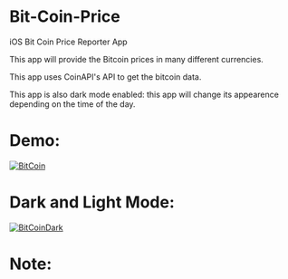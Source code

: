 # Bit-Coin-Price
iOS Bit Coin Price Reporter App

This app will provide the Bitcoin prices in many different currencies. <br/>

This app uses CoinAPI's API to get the bitcoin data.

This app is also dark mode enabled: this app will change its appearence depending on the time of the day.


# Demo:

<a href="https://media.giphy.com/media/ii2oS0Y2rlw8FcF1ri/giphy.gif"><img src="https://media.giphy.com/media/ii2oS0Y2rlw8FcF1ri/giphy.gif" title="BitCoin"/></a>

# Dark and Light Mode:

<a href="https://media.giphy.com/media/JTtib0yY7njFxQkPut/giphy.gif"><img src="https://media.giphy.com/media/JTtib0yY7njFxQkPut/giphy.gif" title="BitCoinDark"/></a>

# Note:

